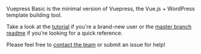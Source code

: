 Vuepress Basic is the minimal version of Vuepress, the Vue.js + WordPress template building tool.

Take a look at the [tutorial](https://github.com/funkhaus/vuepress/wiki) if you're a brand-new user or the [master branch readme](https://github.com/funkhaus/vuepress) if you're looking for a quick reference.

Please feel free to [contact the team](http://funkhaus.us/contact/) or submit an issue for help!
